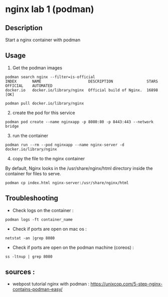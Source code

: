 # nginx lab 1 (podman)

## Description 

Start a nginx container with podman

## Usage

1. Get the podman images

```
podman search nginx --filter=is-official
INDEX       NAME                     DESCRIPTION               STARS       OFFICIAL    AUTOMATED
docker.io   docker.io/library/nginx  Official build of Nginx.  16898       [OK]
```

```
podman pull docker.io/library/nginx
```


2. create the pod for this service

```
podman pod create --name nginxapp -p 8080:80 -p 8443:443 --network bridge
```

3. run the container

```
podman run --rm --pod nginxapp --name nginx-server -d docker.io/library/nginx
```

4. copy the file to the nginx container 

By default, Nginx looks in the /usr/share/nginx/html directory inside the container for files to serve.


```
podman cp index.html nginx-server:/usr/share/nginx/html
```

## Troubleshooting 

- Check logs on the container :
```
podman logs -ft container_name
```

- Check if ports are open on mac os : 
```
netstat -an |grep 8080
```

- Check if ports are open on the podman machine (coreos) : 
```
ss -ltnup | grep 8080
```


## sources : 

- webpost tutorial  nginx with podman : https://unixcop.com/5-step-nginx-contains-podman-easy/